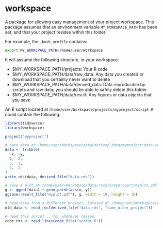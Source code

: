 # workspace

A package for allowing easy management of your project workspace. 
This package assumes that an environment variable `MY_WORKSPACE_PATH` has been set,
and that your project resides within this folder.

For example, the `.bash_profile` contains:
```bash
export MY_WORKSPACE_PATH=/home/user/Workspace
```

It will assume the following structure, in your workspace:

- $MY_WORKSPACE_PATH/projects: Your R code
- $MY_WORKSPACE_PATH/data/raw_data: Any data you created or download that you certainly never want to delete
- $MY_WORKSPACE_PATH/data/derived_data: Data reproducible by scripts and raw data; you should be able to safely delete this folder.
- $MY_WORKSPACE_PATH/data/result: Any figures or data objects that you save

An R script located at `/home/user/Workspace/projects/myproject/script.R` could contain the following:
```R
library(tidyverse)
library(workspace)

project("myproject")

# save data at /home/user/Workspace/data/derived_data/myproject/data.rds
data <- tribble(
  ~x, ~y, 
  1,  2,
  3,  1, 
  7,  2
)
write_rds(data, derived_file("data.rds"))

# save a plot at /home/user/Workspace/data/result/myproject/myplot.pdf
g <- ggpot(data) + geom_point(aes(x, y))
ggsave(result_file("myplot.pdf"), g, width = 10, height = 10)

# read data from a different project, located at /home/user/Workspace/data/derived_data/some_other_project/data.rds
old_data <- read_rds(derived_file("data.rds", "some_other_project"))

# read this script... for whatever reason.
code_txt <- read_lines(code_file("script.R"))
```
